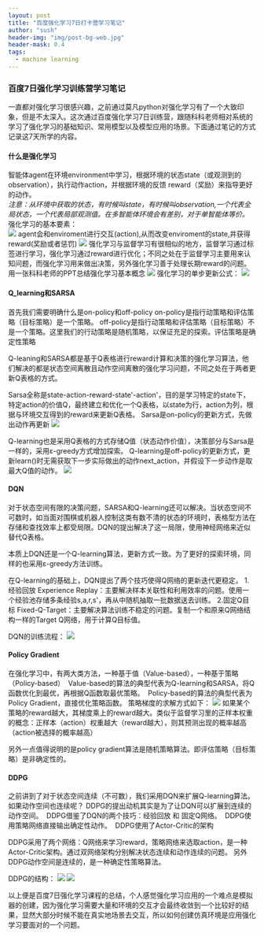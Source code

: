 ```yaml
---
layout: post
title: "百度强化学习7日打卡营学习笔记"
author: "sush"
header-img: "img/post-bg-web.jpg"
header-mask: 0.4
tags:
  - machine learning
---
```

### **百度7日强化学习训练营学习笔记**
一直都对强化学习很感兴趣，之前通过莫凡python对强化学习有了一个大致印象，但是不太深入。这次通过百度强化学习7日训练营，跟随科科老师相对系统的学习了强化学习的基础知识、常用模型以及模型应用的场景。下面通过笔记的方式记录这7天所学的内容。  

#### 什么是强化学习
智能体agent在环境environment中学习，根据环境的状态state（或观测到的observation），执行动作action，并根据环境的反馈 reward（奖励）来指导更好的动作。  
*注意：从环境中获取的状态，有时候叫state，有时候叫observation,一个代表全局状态，一个代表局部观测值。在多智能体环境会有差别，对于单智能体等价。*  
强化学习的基本要素：  
<img src="/blog/img/in-post/reforce_1.png">
agent会和enviroment进行交互(action),从而改变enviroment的state,并获得reward(奖励或者惩罚)
<img src="/blog/img/in-post/reforce_learning.png">
强化学习与监督学习有很相似的地方，监督学习通过标签进行学习，强化学习通过reward进行优化；不同之处在于监督学习主要用来认知问题，而强化学习用来做出决策，另外强化学习善于处理长期reward的问题。  
用一张科科老师的PPT总结强化学习基本概念
<img src="/blog/img/in-post/reforce_2.png">
强化学习的单步更新公式：
<img src="/blog/img/in-post/TD_update.png">


#### Q_learning和SARSA
首先我们需要明确什么是on-policy和off-policy
on-policy是指行动策略和评估策略（目标策略）是一个策略。
off-policy是指行动策略和评估策略（目标策略）不是一个策略。这里我们的行动策略是随机策略，以保证充足的探索。评估策略是确定性策略

Q-leaning和SARSA都是基于Q表格进行reward计算和决策的强化学习算法，他们解决的都是状态空间离散且动作空间离散的强化学习问题，不同之处在于两者更新Q表格的方式。

Sarsa全称是state-action-reward-state'-action'，目的是学习特定的state下，特定action的价值Q，最终建立和优化一个Q表格，以state为行，action为列，根据与环境交互得到的reward来更新Q表格。
Sarsa是on-policy的更新方式，先做出动作再更新
<img src="/blog/img/in-post/sarsa_update_function.png">

Q-learning也是采用Q表格的方式存储Q值（状态动作价值），决策部分与Sarsa是一样的，采用ε-greedy方式增加探索。
Q-learning是off-policy的更新方式，更新learn()时无需获取下一步实际做出的动作next_action，并假设下一步动作是取最大Q值的动作。
<img src="/blog/img/in-post/Q-learning-function.png">

#### DQN
对于状态空间有限的决策问题，SARSA和Q-learning还可以解决。当状态空间不可数时，如当面对围棋或机器人控制这类有数不清的状态的环境时，表格型方法在存储和查找效率上都受局限。DQN的提出解决了这一局限，使用神经网络来近似替代Q表格。

本质上DQN还是一个Q-learning算法，更新方式一致。为了更好的探索环境，同样的也采用ε-greedy方法训练。

在Q-learning的基础上，DQN提出了两个技巧使得Q网络的更新迭代更稳定。
1.经验回放 Experience Replay：主要解决样本关联性和利用效率的问题。使用一个经验池存储多条经验s,a,r,s'，再从中随机抽取一批数据送去训练。
2.固定Q目标 Fixed-Q-Target：主要解决算法训练不稳定的问题。复制一个和原来Q网络结构一样的Target Q网络，用于计算Q目标值。

DQN的训练流程：
<img src="/blog/img/in-post/DQN.png">


#### Policy Gradient
在强化学习中，有两大类方法，一种基于值（Value-based），一种基于策略（Policy-based）
&nbsp;Value-based的算法的典型代表为Q-learning和SARSA，将Q函数优化到最优，再根据Q函数取最优策略。
&nbsp;Policy-based的算法的典型代表为Policy Gradient，直接优化策略函数。
策略梯度的求解方式如下：
<img src="/blog/img/in-post/DQN.png">
如果某个策略的reward越大，其梯度乘上的reward越大。类似于监督学习里的正样本权重的概念：正样本（action）权重越大（reward越大），则其预测出现的概率越高（action被选择的概率越高）

另外一点值得说明的是policy gradient算法是随机策略算法。即评估策略（目标策略）是非确定性的。

#### DDPG
之前讲到了对于状态空间连续（不可数），我们采用DQN来扩展Q-learning算法。如果动作空间也连续呢？
DDPG的提出动机其实是为了让DQN可以扩展到连续的动作空间。
&nbsp;DDPG借鉴了DQN的两个技巧：经验回放 和 固定Q网络。
&nbsp;DDPG使用策略网络直接输出确定性动作。
&nbsp;DDPG使用了Actor-Critic的架构

DDPG采用了两个网络：Q网络来学习reward，策略网络来选取action，是一种Actor-Critic架构。通过双网络架构分别解决状态连续和动作连续的问题。
另外DDPG动作空间是连续的，是一种确定性策略算法。

DDPG的结构：
<img src="/blog/img/in-post/DDPG2.png">
<img src="/blog/img/in-post/DDPG.png">

以上便是百度7日强化学习课程的总结，个人感觉强化学习应用的一个难点是模拟器的创建，因为强化学习需要大量和环境的交互才会最终收敛到一个比较好的结果，显然大部分时候不能在真实地场景去交互，所以如何创建仿真环境是应用强化学习要面对的一个问题。












